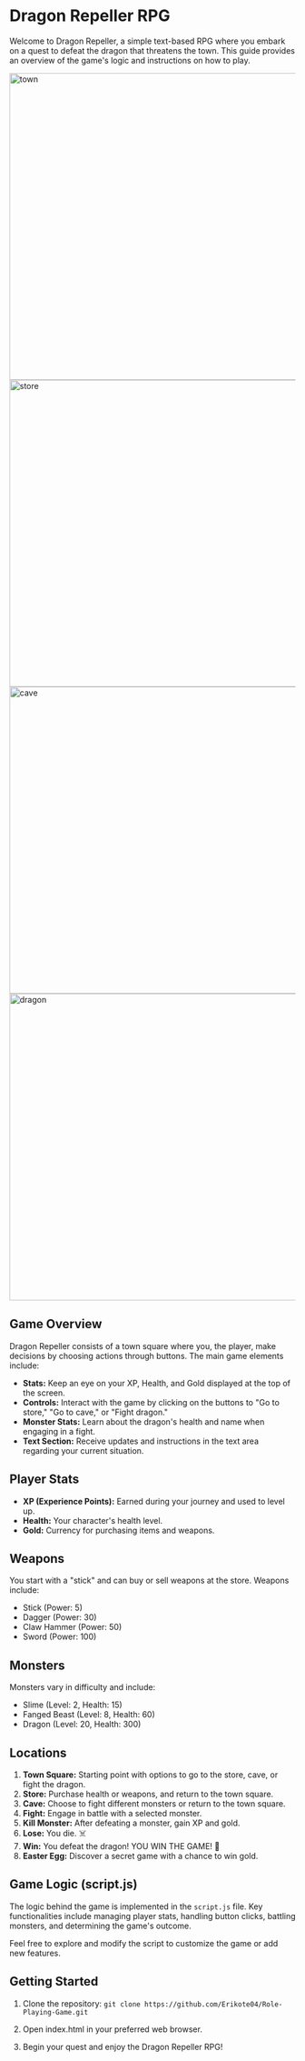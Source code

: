 # Dragon Repeller RPG

Welcome to Dragon Repeller, a simple text-based RPG where you embark on a quest to defeat the dragon that threatens the town. This guide provides an overview of the game's logic and instructions on how to play.

<img width="540" alt="town" src="https://github.com/Erikote04/Role-Playing-Game/assets/126704751/2bf4b6b8-6cad-451d-9959-a64d02e391ab">
<img width="540" alt="store" src="https://github.com/Erikote04/Role-Playing-Game/assets/126704751/44e35c3b-ab1a-455a-92d8-7bb6ebafdd51">
<img width="540" alt="cave" src="https://github.com/Erikote04/Role-Playing-Game/assets/126704751/b67fe94e-56e2-4e19-b00f-c699ce4c6acf">
<img width="540" alt="dragon" src="https://github.com/Erikote04/Role-Playing-Game/assets/126704751/49cf601b-1840-4ade-8417-b9c396576ee5">

## Game Overview

Dragon Repeller consists of a town square where you, the player, make decisions by choosing actions through buttons. The main game elements include:

- **Stats:** Keep an eye on your XP, Health, and Gold displayed at the top of the screen.
- **Controls:** Interact with the game by clicking on the buttons to "Go to store," "Go to cave," or "Fight dragon."
- **Monster Stats:** Learn about the dragon's health and name when engaging in a fight.
- **Text Section:** Receive updates and instructions in the text area regarding your current situation.

## Player Stats

- **XP (Experience Points):** Earned during your journey and used to level up.
- **Health:** Your character's health level.
- **Gold:** Currency for purchasing items and weapons.

## Weapons

You start with a "stick" and can buy or sell weapons at the store. Weapons include:
- Stick (Power: 5)
- Dagger (Power: 30)
- Claw Hammer (Power: 50)
- Sword (Power: 100)

## Monsters

Monsters vary in difficulty and include:
- Slime (Level: 2, Health: 15)
- Fanged Beast (Level: 8, Health: 60)
- Dragon (Level: 20, Health: 300)

## Locations

1. **Town Square:** Starting point with options to go to the store, cave, or fight the dragon.
2. **Store:** Purchase health or weapons, and return to the town square.
3. **Cave:** Choose to fight different monsters or return to the town square.
4. **Fight:** Engage in battle with a selected monster.
5. **Kill Monster:** After defeating a monster, gain XP and gold.
6. **Lose:** You die. ☠️
7. **Win:** You defeat the dragon! YOU WIN THE GAME! 🎉
8. **Easter Egg:** Discover a secret game with a chance to win gold.

## Game Logic (script.js)

The logic behind the game is implemented in the `script.js` file. Key functionalities include managing player stats, handling button clicks, battling monsters, and determining the game's outcome.

Feel free to explore and modify the script to customize the game or add new features.

## Getting Started

1. Clone the repository:
   `git clone https://github.com/Erikote04/Role-Playing-Game.git`
  
2. Open index.html in your preferred web browser.

3. Begin your quest and enjoy the Dragon Repeller RPG!
